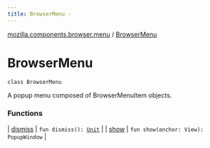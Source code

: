 ```yaml
---
title: BrowserMenu - 
---
```


[mozilla.components.browser.menu](../index.html) / [BrowserMenu](./index.html)

# BrowserMenu

`class BrowserMenu`

A popup menu composed of BrowserMenuItem objects.

### Functions

| [dismiss](dismiss.html) | `fun dismiss(): `[`Unit`](https://kotlinlang.org/api/latest/jvm/stdlib/kotlin/-unit/index.html) |
| [show](show.html) | `fun show(anchor: View): PopupWindow` |

